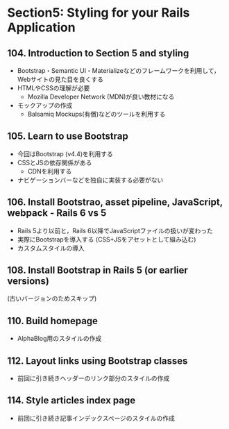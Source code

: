 # Section5: Styling for your Rails Application

## 104. Introduction to Section 5 and styling

- Bootstrap・Semantic UI・Materializeなどのフレームワークを利用して，Webサイトの見た目を良くする
- HTMLやCSSの理解が必要
  - Mozilla Developer Network (MDN)が良い教材になる
- モックアップの作成
  - Balsamiq Mockups(有償)などのツールを利用する

## 105. Learn to use Bootstrap

- 今回はBootstrap (v4.4)を利用する
- CSSとJSの依存関係がある
  - CDNを利用する
- ナビゲーションバーなどを独自に実装する必要がない

## 106. Install Bootstrao, asset pipeline, JavaScript, webpack - Rails 6 vs 5

- Rails 5より以前と，Rails 6以降でJavaScriptファイルの扱いが変わった
- 実際にBootstrapを導入する (CSS+JSをアセットとして組み込む)
- カスタムスタイルの導入

## 108. Install Bootstrap in Rails 5 (or earlier versions)

(古いバージョンのためスキップ)

## 110. Build homepage

- AlphaBlog用のスタイルの作成

## 112. Layout links using Bootstrap classes

- 前回に引き続きヘッダーのリンク部分のスタイルの作成

## 114. Style articles index page

- 前回に引き続き記事インデックスページのスタイルの作成
